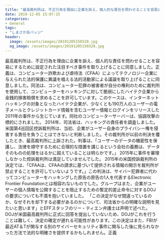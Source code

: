 ```yaml
---
title: "最高裁判所は、不正行為を理由に企業を訴え、個人的な責任を問わせることを容易にするために設定された注目すべき事件を取り上げることに同意しました。"
date: 2019-12-05 15:07:15
categories:
- General
tags:
- "しまさか缶バッジ"
header:
  image: /assets/images/20191205150328.jpg
  og_image: /assets/images/20191205150328.jpg
---
```


最高裁判所は、不正行為を理由に企業を訴え、個人的な責任を問わせることを容易にするために設定された注目すべき事件を取り上げることに同意しました。正義は、コンピューター詐欺および虐待法（CFAA）によってテクノロジー企業に与えられた法的保護に異議を唱える法的活動家による議論を取り上げることに同意しました。同法は、コンピューター犯罪の被害者が自分の権利のために裁判所を使用して、コンピューターをハッキングに対して脆弱にしたハイテク企業から金銭的損害賠償を求めることを許可しています。このケースは、インターネットハッキングの対象となったハイテク企業が、少なくとも190万人のユーザーの電子メールとクレジットカード情報を含むユーザー情報とログインをリリースした2011年の事件から生じています。同社のコンピューターサーバーは、協調攻撃の標的にされました。 2014年、司法省は、ハッキングの責任者を調査しました。米国第4巡回区控訴裁判所は、当初、企業がユーザー自身のプライバシー権を侵害する責任を負うことはできないと判断しました。その裁判所が以前の判決を覆したとき、最高裁判所に上訴された。判事は、「ユーザーのデータの機密性を保護し、法律を順守するために合理的な措置を講じるという会社の義務は、データそのものの処理をはるかに超えていることは明らかです。」 2015年に事件を審理しなかった控訴裁判所は満足していませんでした。 2015年の米国控訴裁判所の決定では、「CFAAは、CFAAの請求に基づいて提供される情報の開示を裁判所が禁止することを許可していないようです。」この判決は、サイバー犯罪者に代わってコンピューターをハッキングした原告の原告の1人を代表するElectronic Frontier Foundationとは相容れないものでした。グループはまた、企業がユーザーの個人情報を公開することを阻止するための暫定的差止命令に対するDOJの要求についても不満を抱いていました。 「この決定がなぜ間違っているのか、なぜそれを却下する必要があるのかについて、司法省からの明確な説明を見たいと思います」とEFFスタッフのリー・ティエン弁護士は声明で述べた。 DOJが米国最高裁判所に正式に回答を提出していないため、DOJがこれを行うことは難しく、決定の確定が遅れる可能性があります。この決定はまた、FBIが最近AT＆Tが関与する別のサイバーセキュリティ事件に関与した後に見られなかった方法で法的な明確さを提供するかもしれません。正義

